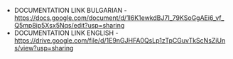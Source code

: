 - DOCUMENTATION LINK BULGARIAN - https://docs.google.com/document/d/1l6K1ewkdBJ7I_79KSoGgAEi6_vf_Q5mp8ip5Xsx5Nqs/edit?usp=sharing
- DOCUMENTATION LINK ENGLISH - https://drive.google.com/file/d/1E9nGJHFA0QsLp1zTpCGuvTkScNsZiUns/view?usp=sharing
